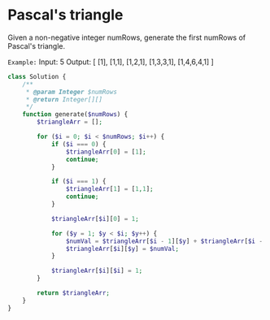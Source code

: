 # Pascal's triangle

Given a non-negative integer numRows, generate the first numRows of Pascal's triangle.

`Example:`
Input: 5
Output:
[
     [1],
    [1,1],
   [1,2,1],
  [1,3,3,1],
 [1,4,6,4,1]
]

```php
class Solution {
    /**
     * @param Integer $numRows
     * @return Integer[][]
     */
    function generate($numRows) {
        $triangleArr = [];

        for ($i = 0; $i < $numRows; $i++) {
            if ($i === 0) {
                $triangleArr[0] = [1];
                continue;
            }

            if ($i === 1) {
                $triangleArr[1] = [1,1];
                continue;
            }

            $triangleArr[$i][0] = 1;

            for ($y = 1; $y < $i; $y++) {
                $numVal = $triangleArr[$i - 1][$y] + $triangleArr[$i - 1][$y - 1];
                $triangleArr[$i][$y] = $numVal;
            }

            $triangleArr[$i][$i] = 1;
        }

        return $triangleArr;
    }
}
```
